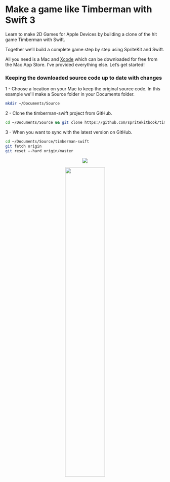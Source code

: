 # Make a game like Timberman with Swift 3

Learn to make 2D Games for Apple Devices by building a clone of the hit game Timberman with Swift.

Together we’ll build a complete game step by step using SpriteKit and Swift.

All you need is a Mac and <a href="https://itunes.apple.com/us/app/xcode/id497799835?mt=12">Xcode</a> which can be downloaded for free from the Mac App Store. I’ve provided everything else. Let’s get started!

### Keeping the downloaded source code up to date with changes
1 - Choose a location on your Mac to keep the original source code. In this example we'll make a Source folder in your Documents folder.
```bash
mkdir ~/Documents/Source
```

2 - Clone the timberman-swift project from GitHub.
```bash
cd ~/Documents/Source && git clone https://github.com/spritekitbook/timberman-swift.git
```

3 - When you want to sync with the latest version on GitHub.
```bash
cd ~/Documents/Source/timberman-swift
git fetch origin
git reset —-hard origin/master
```

<p align="center">
 <a href="https://itunes.apple.com/us/book/id1092729922" target="_blank"><img align="center" src="http://linkmaker.itunes.apple.com/images/badges/en-us/badge_ibooks-lrg.svg"/></a>
</p>

<p align="center">
  <a href="http://www.amazon.com/gp/product/B01CUW63L0"><img src="http://i.imgur.com/5pGfmgc.png" width="50%"></a>
</p>
